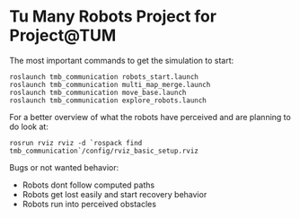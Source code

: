 # Tu Many Robots Project for Project@TUM

The most important commands to get the simulation to start:
```
roslaunch tmb_communication robots_start.launch
roslaunch tmb_communication multi_map_merge.launch
roslaunch tmb_communication move_base.launch
roslaunch tmb_communication explore_robots.launch
```
For a better overview of what the robots have perceived and are planning to do look at:
```
rosrun rviz rviz -d `rospack find tmb_communication`/config/rviz_basic_setup.rviz
```

Bugs or not wanted behavior:
* Robots dont follow computed paths
* Robots get lost easily and start recovery behavior
* Robots run into perceived obstacles